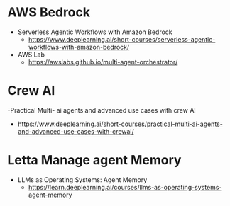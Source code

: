 # AWS Bedrock 
- Serverless Agentic Workflows with Amazon Bedrock
  - https://www.deeplearning.ai/short-courses/serverless-agentic-workflows-with-amazon-bedrock/
- AWS Lab 
  - https://awslabs.github.io/multi-agent-orchestrator/


# Crew AI 
-Practical Multi- ai agents and advanced use cases with crew AI 
  - https://www.deeplearning.ai/short-courses/practical-multi-ai-agents-and-advanced-use-cases-with-crewai/

# Letta Manage agent Memory 
- LLMs as Operating Systems: Agent Memory
  - https://learn.deeplearning.ai/courses/llms-as-operating-systems-agent-memory
    

